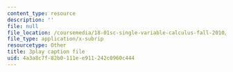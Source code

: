 ```yaml
---
content_type: resource
description: ''
file: null
file_location: /coursemedia/18-01sc-single-variable-calculus-fall-2010/4a3a8c7f82b0111ee911242c0960c444_BSAA0akmPEU.srt
file_type: application/x-subrip
resourcetype: Other
title: 3play caption file
uid: 4a3a8c7f-82b0-111e-e911-242c0960c444
---
```

